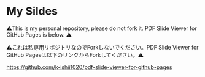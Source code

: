 # My Sildes
⚠️This is my personal repository, please do not fork it. PDF Slide Viewer for GitHub Pages is below. ⚠️

⚠️これは私専用リポジトリなのでForkしないでください。PDF Slide Viewer for GitHub Pagesは以下のリンクからForkしてください。⚠️

https://github.com/k-ishii1020/pdf-slide-viewer-for-github-pages